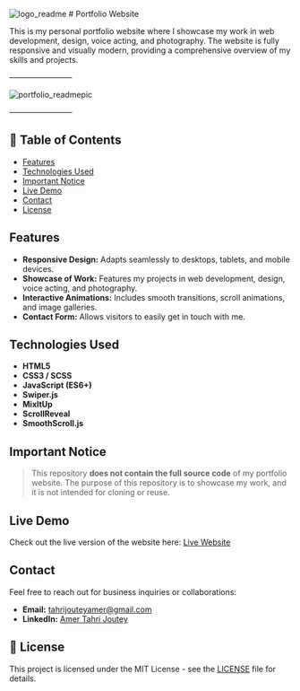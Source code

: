 ![logo_readme](https://github.com/user-attachments/assets/677f876f-35ae-48bf-b5b7-3ad56fa5ba2c) # Portfolio Website

This is my personal portfolio website where I showcase my work in web development, design, voice acting, and photography. The website is fully responsive and visually modern, providing a comprehensive overview of my skills and projects.

————————

![portfolio_readmepic](https://github.com/user-attachments/assets/bc89974f-edf7-41d7-8e5a-7f7de6e434e3)

————————

## 📝 Table of Contents
- [Features](#features)
- [Technologies Used](#technologies-used)
- [Important Notice](#important-notice)
- [Live Demo](#live-demo)
- [Contact](#contact)
- [License](#license)

## Features
- **Responsive Design:** Adapts seamlessly to desktops, tablets, and mobile devices.
- **Showcase of Work:** Features my projects in web development, design, voice acting, and photography.
- **Interactive Animations:** Includes smooth transitions, scroll animations, and image galleries.
- **Contact Form:** Allows visitors to easily get in touch with me.

## Technologies Used
- **HTML5**
- **CSS3 / SCSS**
- **JavaScript (ES6+)**
- **Swiper.js**
- **MixItUp**
- **ScrollReveal**
- **SmoothScroll.js**

##  Important Notice
> This repository **does not contain the full source code** of my portfolio website. The purpose of this repository is to showcase my work, and it is not intended for cloning or reuse.

## Live Demo
Check out the live version of the website here: [Live Website](https://amertj.netlify.app)

## Contact
Feel free to reach out for business inquiries or collaborations:
- **Email:** [tahrijouteyamer@gmail.com](mailto:tahrijouteyamer@gmail.com)
- **LinkedIn:** [Amer Tahri Joutey](https://www.linkedin.com/in/tahrijouteyamer/)

## 📝 License
This project is licensed under the MIT License - see the [LICENSE](LICENSE) file for details.
